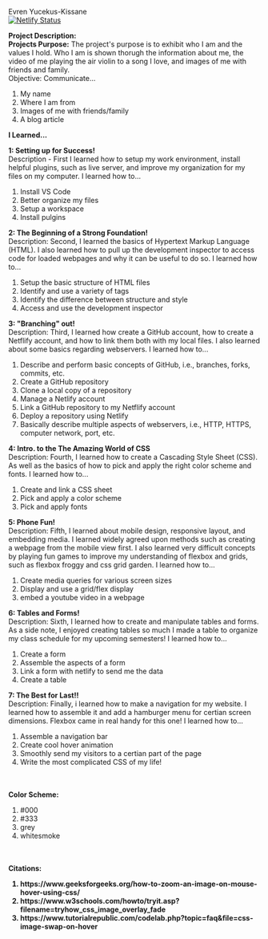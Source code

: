 Evren Yucekus-Kissane
<br>
[![Netlify Status](https://api.netlify.com/api/v1/badges/2557a18b-6276-47b4-9de1-4da1ee9470d1/deploy-status)](https://app.netlify.com/sites/awesomeman/deploys)


<b>Project Description:</b>
<br>
<b>Projects Purpose:</b> The project's purpose is to exhibit who I am and the values I hold. Who I am is shown thorugh the information about me, the video of me playing the air violin to a song I love, and images of me with friends and family.
<br>
Objective: Communicate...
<ol>
    <li>My name</li>
    <li>Where I am from</li>
    <li>Images of me with friends/family</li>
    <li>A blog article</li>
</ol>

<b>I Learned...</b>

<b>1: Setting up for Success!</b>
<br>
    Description - First I learned how to setup my work environment, install helpful plugins, such as live server, and improve my organization for my files on my computer.
    I learned how to...
<ol>
    <li>Install VS Code</li>
    <li>Better organize my files</li>
    <li>Setup a workspace</li>
    <li>Install pulgins</li>
</ol>
<b>2: The Beginning of a Strong Foundation!</b>
<br>
    Description: Second, I learned the basics of Hypertext Markup Language (HTML). I also learned how to pull up the development inspector to access code for loaded webpages and why it can be useful to do so.
    I learned how to...
<ol>
    <li>Setup the basic structure of HTML files</li>
    <li>Identify and use a variety of tags</li>
    <li>Identify the difference between structure and style</li>
    <li>Access and use the development inspector</li>
</ol>

<b>3: "Branching" out!</b>
<br>
    Description: Third, I learned how create a GitHub account, how to create a Netflify account, and how to link them both with my local files. I also learned about some basics regarding webservers.
    I learned how to...
<ol>
    <li>Describe and perform basic concepts of GitHub, i.e., branches, forks, commits, etc.</li>
    <li>Create a GitHub repository</li>
    <li>Clone a local copy of a repository</li>
    <li>Manage a Netlify account</li>
    <li>Link a GitHub repository to my Netflify account</li>
    <li>Deploy a repository using Netlify</li>
    <li>Basically describe multiple aspects of webservers, i.e., HTTP, HTTPS, computer network, port, etc.</li>
</ol>

<b>4: Intro. to the The Amazing World of CSS</b>
<br>
    Description: Fourth, I learned how to create a Cascading Style Sheet (CSS). As well as the basics of how to pick and apply the right color scheme and fonts.
    I learned how to...
<ol>
    <li>Create and link a CSS sheet</li>
    <li>Pick and apply a color scheme</li>
    <li>Pick and apply fonts</li>
</ol>

<b>5: Phone Fun!</b>
<br>
    Description: Fifth, I learned about mobile design, responsive layout, and embedding media. I learned widely agreed upon methods such as creating a webpage from the mobile view first. I also learned very difficult concepts by playing fun games to improve my understanding of flexbox and grids, such as flexbox froggy and css grid garden.
    I learned how to...
<ol>
    <li>Create media queries for various screen sizes</li>
    <li>Display and use a grid/flex display</li>
    <li>embed a youtube video in a webpage</li>
</ol>

<b>6: Tables and Forms!</b>
<br>
    Description: Sixth, I learned how to create and manipulate tables and forms. As a side note, I enjoyed creating tables so much I made a table to organize my class schedule for my upcoming semesters!
    I learned how to...
<ol>
    <li>Create a form</li>
    <li>Assemble the aspects of a form</li>
    <li>Link a form with netlify to send me the data</li>
    <li>Create a table</li>
</ol>

<b>7: The Best for Last!!</b>
<br>
    Description: Finally, i learned how to make a navigation for my website. I learned how to assemble it and add a hamburger menu for certian screen dimensions. Flexbox came in real handy for this one!
    I learned how to...
<ol>
    <li>Assemble a navigation bar</li>
    <li>Create cool hover animation</li>
    <li>Smoothly send my visitors to a certian part of the page</li>
    <li>Write the most complicated CSS of my life!</li>
</ol>
<br>
<br>
<b>Color Scheme:</b>

<ol>
  <li>#000</li>
  <li>#333</li>
  <li>grey</li>
  <li>whitesmoke</li>
</ol>
<br>
<br>
<b>Citations:<b>
<ol>
  <li>https://www.geeksforgeeks.org/how-to-zoom-an-image-on-mouse-hover-using-css/</li>
  <li>https://www.w3schools.com/howto/tryit.asp?filename=tryhow_css_image_overlay_fade</li>
  <li>https://www.tutorialrepublic.com/codelab.php?topic=faq&file=css-image-swap-on-hover</li>
</ol>

